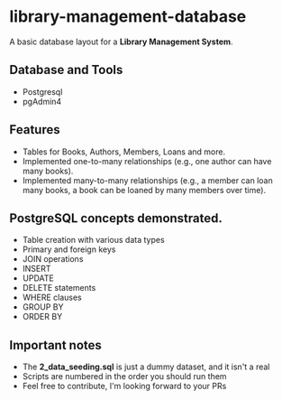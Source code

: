 # library-management-database
A basic database layout for a **Library Management System**.

## Database and Tools

- Postgresql
- pgAdmin4

## Features

- Tables for Books, Authors, Members, Loans and more.
- Implemented one-to-many relationships (e.g., one author can have many books).
- Implemented many-to-many relationships (e.g., a member can loan many books, a book can be loaned by many members over time).

## PostgreSQL concepts demonstrated.
- Table creation with various data types
- Primary and foreign keys
- JOIN operations
- INSERT
- UPDATE
- DELETE statements
- WHERE clauses
- GROUP BY
- ORDER BY

## Important notes

- The **2_data_seeding.sql** is just a dummy dataset, and it isn't a real 
- Scripts are numbered in the order you should run them
- Feel free to contribute, I'm looking forward to your PRs
